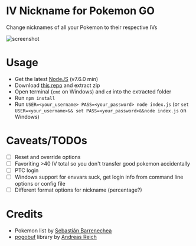 # IV Nickname for Pokemon GO
Change nicknames of all your Pokemon to their respective IVs

![screenshot](/screenshot.png?raw=true)

# Usage
- Get the latest [NodeJS](https://nodejs.org) (v7.6.0 min)
- Download [this repo](https://github.com/frontsideair/iv-nickname/archive/master.zip) and extract zip
- Open terminal (`cmd` on Windows) and `cd` into the extracted folder
- Run `npm install`
- Run `USER=<your_username> PASS=<your_password> node index.js` (or `set USER=<your_username>&& set PASS=<your_password>&&node index.js` on Windows)

# Caveats/TODOs

- [ ] Reset and override options
- [ ] Favoriting >40 IV total so you don't transfer good pokemon accidentally
- [ ] PTC login
- [ ] Windows support for envvars suck, get login info from command line options or config file
- [ ] Different format options for nickname (percentage?)

# Credits

* Pokemon list by [Sebastián Barrenechea](https://github.com/SebastianBar)
* [pogobuf](https://github.com/cyraxx/pogobuf) library by [Andreas Reich](https://github.com/cyraxx)
